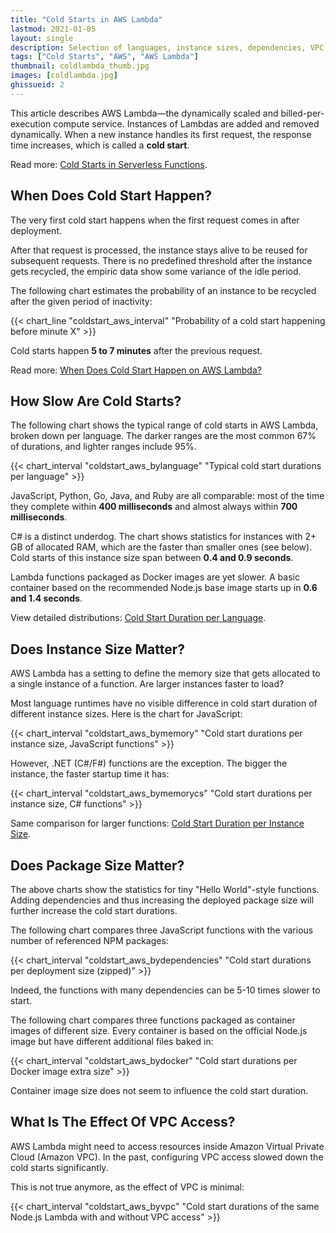 ```yaml
---
title: "Cold Starts in AWS Lambda"
lastmod: 2021-01-05
layout: single
description: Selection of languages, instance sizes, dependencies, VPC, and more
tags: ["Cold Starts", "AWS", "AWS Lambda"]
thumbnail: coldlambda_thumb.jpg
images: [coldlambda.jpg]
ghissueid: 2
---
```


This article describes AWS Lambda&mdash;the dynamically scaled and billed-per-execution compute service. Instances of Lambdas are added and removed dynamically. When a new instance handles its first request, the response time increases, which is called a **cold start**.

Read more: [Cold Starts in Serverless Functions](/serverless/coldstarts/define/).

When Does Cold Start Happen?
----------------------------

The very first cold start happens when the first request comes in after deployment.

After that request is processed, the instance stays alive to be reused for subsequent requests. There is no predefined threshold after the instance gets recycled, the empiric data show some variance of the idle period.

The following chart estimates the probability of an instance to be recycled after the given period of inactivity:

{{< chart_line
    "coldstart_aws_interval"
    "Probability of a cold start happening before minute X" >}}

Cold starts happen **5 to 7 minutes** after the previous request.

Read more: [When Does Cold Start Happen on AWS Lambda?](/serverless/coldstarts/aws/intervals/)

How Slow Are Cold Starts?
-------------------------

The following chart shows the typical range of cold starts in AWS Lambda, broken down per language. The darker ranges are the most common 67% of durations, and lighter ranges include 95%.

{{< chart_interval
    "coldstart_aws_bylanguage"
    "Typical cold start durations per language" >}}

JavaScript, Python, Go, Java, and Ruby are all comparable: most of the time they complete within **400 milliseconds** and almost always within **700 milliseconds**.

C# is a distinct underdog. The chart shows statistics for instances with 2+ GB of allocated RAM, which are the faster than smaller ones (see below). Cold starts of this instance size span between **0.4 and 0.9 seconds**.

Lambda functions packaged as Docker images are yet slower. A basic container based on the recommended Node.js base image starts up in **0.6 and 1.4 seconds**.

View detailed distributions: [Cold Start Duration per Language](/serverless/coldstarts/aws/languages/).

Does Instance Size Matter?
--------------------------

AWS Lambda has a setting to define the memory size that gets allocated to a single instance of a function. Are larger instances faster to load?

Most language runtimes have no visible difference in cold start duration of different instance sizes. Here is the chart for JavaScript:

{{< chart_interval
    "coldstart_aws_bymemory"
    "Cold start durations per instance size, JavaScript functions" >}}

However, .NET (C#/F#) functions are the exception. The bigger the instance, the faster startup time it has:

{{< chart_interval
    "coldstart_aws_bymemorycs"
    "Cold start durations per instance size, C# functions" >}}

Same comparison for larger functions: [Cold Start Duration per Instance Size](/serverless/coldstarts/aws/instances/).

Does Package Size Matter?
-------------------------

The above charts show the statistics for tiny "Hello World"-style functions. Adding dependencies and thus increasing the deployed package size will further increase the cold start durations.

The following chart compares three JavaScript functions with the various number of referenced NPM packages:

{{< chart_interval
    "coldstart_aws_bydependencies"
    "Cold start durations per deployment size (zipped)" >}}

Indeed, the functions with many dependencies can be 5-10 times slower to start.

The following chart compares three functions packaged as container images of different size. Every container is based on the official Node.js image but have different additional files baked in:

{{< chart_interval
    "coldstart_aws_bydocker"
    "Cold start durations per Docker image extra size" >}}

Container image size does not seem to influence the cold start duration.

What Is The Effect Of VPC Access?
---------------------------------

AWS Lambda might need to access resources inside Amazon Virtual Private Cloud (Amazon VPC). In the past, configuring VPC access slowed down the cold starts significantly.

This is not true anymore, as the effect of VPC is minimal:

{{< chart_interval
    "coldstart_aws_byvpc"
    "Cold start durations of the same Node.js Lambda with and without VPC access" >}}